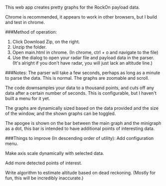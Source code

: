 This web app creates pretty graphs for the RockOn payload data.

Chrome is recommended, it appears to work in other browsers, but I build and test in chrome.

###Method of operation:
1. Click Download Zip, on the right.
2. Unzip the folder.
3. Open main.html in chrome. (In chrome, ctrl + o and navigate to the file)
4. Use the dialog to open your radar file and payload data in the parser.
  (It's alright if you don't have radar, you will just lack an altitude line.)

###Notes:
The parser will take a few seconds, perhaps as long as a minute to parse the data. This is normal. The graphs are zoomable and scroll.

The code downsamples your data to a thousand points, and cuts off any data after a certain number of seconds. This is configurable, but I haven't built a menu for it yet.

The graphs are dynamically sized based on the data provided and the size of the window, and the shown graphs can be toggled.

The apogee is shown on the bar between the main graph and the minigraph as a dot, this bar is intended to have additional points of interesting data.

###Things to improve (In descending order of utility):
Add configuration menu.

Make axis scale dynamically with selected data.

Add more detected points of interest.

Write algorithm to estimate altitude based on dead reckoning. (Mostly for fun, this will be incredibly inaccurate.)
